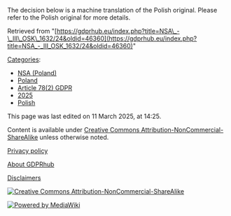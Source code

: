 The decision below is a machine translation of the Polish original. Please refer to the Polish original for more details.

Retrieved from "[https://gdprhub.eu/index.php?title=NSA\_-\_III\_OSK\_1632/24&oldid=46360](https://gdprhub.eu/index.php?title=NSA_-_III_OSK_1632/24&oldid=46360)"

[Categories](/index.php?title=Special:Categories "Special:Categories"):

*   [NSA (Poland)](/index.php?title=Category:NSA_\(Poland\) "Category:NSA (Poland)")
*   [Poland](/index.php?title=Category:Poland "Category:Poland")
*   [Article 78(2) GDPR](/index.php?title=Category:Article_78\(2\)_GDPR "Category:Article 78(2) GDPR")
*   [2025](/index.php?title=Category:2025 "Category:2025")
*   [Polish](/index.php?title=Category:Polish "Category:Polish")

This page was last edited on 11 March 2025, at 14:25.

Content is available under [Creative Commons Attribution-NonCommercial-ShareAlike](https://creativecommons.org/licenses/by-nc-sa/4.0/) unless otherwise noted.

[Privacy policy](/index.php?title=GDPRhub:Privacy_policy)

[About GDPRhub](/index.php?title=GDPRhub:About)

[Disclaimers](/index.php?title=GDPRhub:General_disclaimer)

[![Creative Commons Attribution-NonCommercial-ShareAlike](/resources/assets/licenses/cc-by-nc-sa.png)](https://creativecommons.org/licenses/by-nc-sa/4.0/)

[![Powered by MediaWiki](/resources/assets/poweredby_mediawiki_88x31.png)](https://www.mediawiki.org/)
